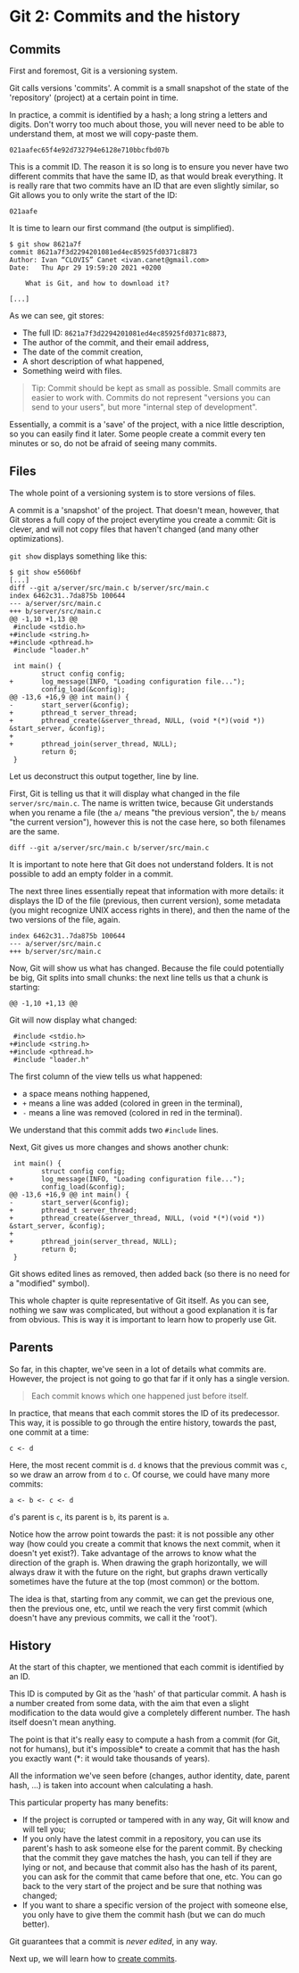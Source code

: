 # Git 2: Commits and the history

## Commits

First and foremost, Git is a versioning system.

Git calls versions 'commits'. A commit is a small snapshot of the state of the 'repository' (project) at a certain point in time.

In practice, a commit is identified by a hash; a long string a letters and digits. Don't worry too much about those, you will never need to be able to understand them, at most we will copy-paste them.

```text
021aafec65f4e92d732794e6128e710bbcfbd07b
```

This is a commit ID. The reason it is so long is to ensure you never have two different commits that have the same ID, as that would break everything. It is really rare that two commits have an ID that are even slightly similar, so Git allows you to only write the start of the ID:

```text
021aafe
```

It is time to learn our first command (the output is simplified).

```shell
$ git show 8621a7f
commit 8621a7f3d2294201081ed4ec85925fd0371c8873
Author: Ivan “CLOVIS” Canet <ivan.canet@gmail.com>
Date:   Thu Apr 29 19:59:20 2021 +0200

    What is Git, and how to download it?

[...]
```

As we can see, git stores:

- The full ID: `8621a7f3d2294201081ed4ec85925fd0371c8873`,
- The author of the commit, and their email address,
- The date of the commit creation,
- A short description of what happened,
- Something weird with files.

> Tip: Commit should be kept as small as possible. Small commits are easier to work with.
> Commits do not represent "versions you can send to your users", but more "internal step of development".

Essentially, a commit is a 'save' of the project, with a nice little description, so you can easily find it later. Some people create a commit every ten minutes or so, do not be afraid of seeing many commits.

## Files

The whole point of a versioning system is to store versions of files.

A commit is a 'snapshot' of the project. That doesn't mean, however, that Git stores a full copy of the project everytime you create a commit: Git is clever, and will not copy files that haven't changed (and many other optimizations).

`git show` displays something like this:

```shell
$ git show e5606bf
[...]
diff --git a/server/src/main.c b/server/src/main.c
index 6462c31..7da875b 100644
--- a/server/src/main.c
+++ b/server/src/main.c
@@ -1,10 +1,13 @@
 #include <stdio.h>
+#include <string.h>
+#include <pthread.h>
 #include "loader.h"
 
 int main() {
        struct config config;
+       log_message(INFO, "Loading configuration file...");
        config_load(&config);
@@ -13,6 +16,9 @@ int main() {
-       start_server(&config);
+       pthread_t server_thread;
+       pthread_create(&server_thread, NULL, (void *(*)(void *)) &start_server, &config);
+
+       pthread_join(server_thread, NULL);
        return 0;
 }
```

Let us deconstruct this output together, line by line.

First, Git is telling us that it will display what changed in the file `server/src/main.c`. The name is written twice, because Git understands when you rename a file (the `a/` means "the previous version", the `b/` means "the current version"), however this is not the case here, so both filenames are the same.

```shell
diff --git a/server/src/main.c b/server/src/main.c
```

It is important to note here that Git does not understand folders. It is not possible to add an empty folder in a commit.

The next three lines essentially repeat that information with more details: it displays the ID of the file (previous, then current version), some metadata (you might recognize UNIX access rights in there), and then the name of the two versions of the file, again.

```shell
index 6462c31..7da875b 100644
--- a/server/src/main.c
+++ b/server/src/main.c
```

Now, Git will show us what has changed. Because the file could potentially be big, Git splits into small chunks: the next line tells us that a chunk is starting:

```shell
@@ -1,10 +1,13 @@
```

Git will now display what changed:

```shell
 #include <stdio.h>
+#include <string.h>
+#include <pthread.h>
 #include "loader.h"
```

The first column of the view tells us what happened:

- a space means nothing happened,
- `+` means a line was added (colored in green in the terminal),
- `-` means a line was removed (colored in red in the terminal).

We understand that this commit adds two `#include` lines.

Next, Git gives us more changes and shows another chunk:

```shell
 int main() {
        struct config config;
+       log_message(INFO, "Loading configuration file...");
        config_load(&config);
@@ -13,6 +16,9 @@ int main() {
-       start_server(&config);
+       pthread_t server_thread;
+       pthread_create(&server_thread, NULL, (void *(*)(void *)) &start_server, &config);
+
+       pthread_join(server_thread, NULL);
        return 0;
 }
```

Git shows edited lines as removed, then added back (so there is no need for a "modified" symbol).

This whole chapter is quite representative of Git itself. As you can see, nothing we saw was complicated, but without a good explanation it is far from obvious. This is way it is important to learn how to properly use Git.

## Parents

So far, in this chapter, we've seen in a lot of details what commits are. However, the project is not going to go that far if it only has a single version.

> Each commit knows which one happened just before itself.

In practice, that means that each commit stores the ID of its predecessor. This way, it is possible to go through the entire history, towards the past, one commit at a time:

```text
c <- d
```

Here, the most recent commit is `d`. `d` knows that the previous commit was `c`, so we draw an arrow from `d` to `c`. Of course, we could have many more commits:

```text
a <- b <- c <- d
```

`d`'s parent is `c`, its parent is `b`, its parent is `a`.

Notice how the arrow point towards the past: it is not possible any other way (how could you create a commit that knows the next commit, when it doesn't yet exist?). Take advantage of the arrows to know what the direction of the graph is. When drawing the graph horizontally, we will always draw it with the future on the right, but graphs drawn vertically sometimes have the future at the top (most common) or the bottom.

The idea is that, starting from any commit, we can get the previous one, then the previous one, etc, until we reach the very first commit (which doesn't have any previous commits, we call it the 'root').

## History

At the start of this chapter, we mentioned that each commit is identified by an ID.

This ID is computed by Git as the 'hash' of that particular commit. A hash is a number created from some data, with the aim that even a slight modification to the data would give a completely different number. The hash itself doesn't mean anything.

The point is that it's really easy to compute a hash from a commit (for Git, not for humans), but it's impossible* to create a commit that has the hash you exactly want (*: it would take thousands of years).

All the information we've seen before (changes, author identity, date, parent hash, …) is taken into account when calculating a hash.

This particular property has many benefits:

- If the project is corrupted or tampered with in any way, Git will know and will tell you;
- If you only have the latest commit in a repository, you can use its parent's hash to ask someone else for the parent commit. By checking that the commit they gave matches the hash, you can tell if they are lying or not, and because that commit also has the hash of its parent, you can ask for the commit that came before that one, etc. You can go back to the very start of the project and be sure that nothing was changed;
- If you want to share a specific version of the project with someone else, you only have to give them the commit hash (but we can do much better).

Git guarantees that a commit is _never edited_, in any way.

Next up, we will learn how to [create commits](3-worktree.md).

